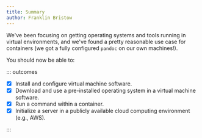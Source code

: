 ```yaml
---
title: Summary
author: Franklin Bristow
---
```


We've been focusing on getting operating systems and tools running in virtual
environments, and we've found a pretty reasonable use case for containers (we
got a fully configured `pandoc` on our own machines!).

You should now be able to:

::: outcomes

* [X] Install and configure virtual machine software.
* [X] Download and use a pre-installed operating system in a virtual machine
  software.
* [X] Run a command within a container.
* [X] Initialize a server in a publicly available cloud computing environment
  (e.g., AWS).

:::

